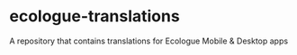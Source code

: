 # ecologue-translations
A repository that contains translations for Ecologue Mobile &amp; Desktop apps
